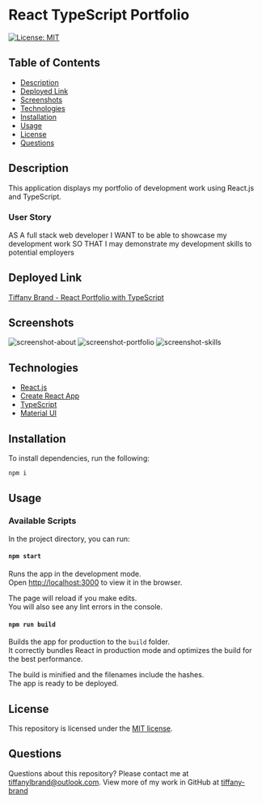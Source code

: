 # React TypeScript Portfolio

[![License: MIT](https://img.shields.io/github/license/tiffany-brand/react-ts-portfolio?style=plastic)](./LICENSE)

## Table of Contents

* [Description](#description)
* [Deployed Link](#deployed-link)
* [Screenshots](#screenshots)
* [Technologies](#technologies)
* [Installation](#installation)
* [Usage](#usage)
* [License](#license)
* [Questions](#questions)

## Description
This application displays my portfolio of development work using React.js and TypeScript.

### User Story

AS A full stack web developer
I WANT to be able to showcase my development work
SO THAT I may demonstrate my development skills to potential employers


## Deployed Link

[Tiffany Brand - React Portfolio with TypeScript](https://tiffany-brand.github.io/react-ts-portfolio/)

## Screenshots

![screenshot-about](https://user-images.githubusercontent.com/16748389/98456231-1004a080-2149-11eb-8f1c-c1b051a44f1b.JPG)
![screenshot-portfolio](https://user-images.githubusercontent.com/16748389/98456232-109d3700-2149-11eb-8437-6345e51ca68e.JPG)
![screenshot-skills](https://user-images.githubusercontent.com/16748389/98456233-109d3700-2149-11eb-9b45-b39579b3ed2d.JPG)

## Technologies

* [React.js](https://reactjs.org/)
* [Create React App](https://github.com/facebook/create-react-app)
* [TypeScript](https://www.typescriptlang.org/)
* [Material UI](https://material-ui.com/)



## Installation

To install dependencies, run the following:

`
npm i
`


## Usage

### Available Scripts

In the project directory, you can run:

#### `npm start`

Runs the app in the development mode.\
Open [http://localhost:3000](http://localhost:3000) to view it in the browser.

The page will reload if you make edits.\
You will also see any lint errors in the console.


#### `npm run build`

Builds the app for production to the `build` folder.\
It correctly bundles React in production mode and optimizes the build for the best performance.

The build is minified and the filenames include the hashes.\
The app is ready to be deployed.

## License

This repository is licensed under the [MIT license](./LICENSE).

## Questions

Questions about this repository? Please contact me at [tiffanylbrand@outlook.com](mailto:tiffanylbrand@outlook.com). View more of my work in GitHub at [tiffany-brand](https://github.com/tiffany-brand) 